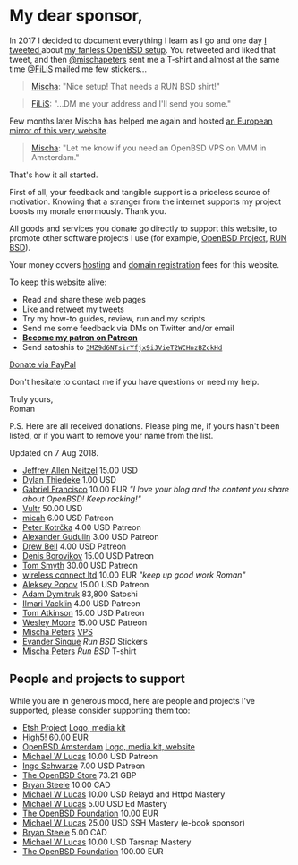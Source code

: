 # My dear sponsor,

In 2017 I decided to document everything I learn as I go and one day [I
tweeted
](https://twitter.com/romanzolotarev/status/909807483149066248)
about [my fanless OpenBSD setup](/setup.html). You retweeted and liked
that tweet, and then
[@mischapeters](https://twitter.com/mischapeters) sent me a
T-shirt and almost at the same time
[@FiLiS](https://twitter.com/FiLiS) mailed me few stickers...

> [Mischa](https://twitter.com/mischapeters/status/910019073223872512 "19 Sep 2017"):
"Nice setup! That needs a RUN BSD shirt!"

> [FiLiS](https://twitter.com/FiLiS/status/925425396941770755 "31 Oct 2017"):
"...DM me your address and I'll send you some."

Few months later Mischa has helped me again and hosted [an European
mirror of this very website](https://hi.romanzolotarev.com/).

> [Mischa](https://twitter.com/mischapeters/status/984827416215457794 "13 Apr 2018"):
"Let me know if you need an OpenBSD VPS on VMM in Amsterdam."

That's how it all started.

First of all, your feedback and tangible support is a priceless source
of motivation. Knowing that a stranger from the internet supports my
project boosts my morale enormously. Thank you.

All goods and services you donate go directly to support this website,
to promote other software projects I use (for example, [OpenBSD
Project](https://www.openbsdfoundation.org/donations.html), [RUN
BSD](/runbsd.html)).

Your money covers [hosting](/vultr.html) and [domain
registration](https://iwantmyname.com/) fees for this website.

To keep this website alive:

- Read and share these web pages
- Like and retweet my tweets
- Try my how-to guides, review, run and my scripts
- Send me some feedback via DMs on Twitter and/or email
- **[Become my patron on Patreon](/patreon.html)**
- Send satoshis to [`3MZ9d6NTsirYfjx9iJVieT2WCHnzBZckHd`](bitcoin://3MZ9d6NTsirYfjx9iJVieT2WCHnzBZckHd)

<a class="button" href="/paypal.html">Donate via PayPal</a>

Don't hesitate to contact me if you have questions or need my help.

Truly yours,<br>
Roman

P.S. Here are all received donations. Please ping me, if yours hasn't
been listed, or if you want to remove your name from the list.

Updated on 7 Aug 2018.

- [Jeffrey Allen Neitzel](https://jan.etsh.io/ "24 Jul 2018") 15.00 USD
- [Dylan Thiedeke](https://www.patreon.com/user/creators?u=2300411 "24 Jun 2018") 1.00 USD
- [Gabriel Francisco](https://twitter.com/fgbreel "8 Jun 2018") 10.00 EUR _"I love your blog and the content you share about OpenBSD! Keep rocking!"_
- [Vultr](https://www.vultr.com/?ref=7035749 "8 Jun 2018") 50.00 USD
- [micah](https://www.patreon.com/user/creators?u=4721204 "28 May 2018") 6.00 USD Patreon
- [Peter Kotr&#x10D;ka](https://www.patreon.com/pkotrcka/creators "Since 16 May 2018") 4.00 USD Patreon
- [Alexander Gudulin](https://www.patreon.com/agudulin/creators "Since 14 May 2018") 3.00 USD Patreon
- [Drew Bell](https://www.patreon.com/droob/creators "Since 29 Apr 2018") 4.00 USD Patreon
- [Denis Borovikov](https://www.patreon.com/user/creators?u=10926064 "Since 25 Apr 2018") 15.00 USD Patreon
- [Tom Smyth](https://www.patreon.com/user/creators?u=10913897 "Since 24 Apr 2018") 30.00 USD Patreon
- [wireless connect ltd](http://wirelessconnect.eu "24 Apr 2018") 10.00 EUR _"keep up good work Roman"_
- [Aleksey Popov](https://www.patreon.com/user?u=10910753 "Since 24 Apr 2018") 15.00 USD Patreon
- [Adam Dymitruk](https://twitter.com/adymitruk "24 Apr 2018") 83,800 Satoshi
- [Ilmari Vacklin](https://www.patreon.com/user?u=2288738 "Since 23 Apr 2018") 4.00 USD Patreon
- [Tom Atkinson](https://www.patreon.com/user?u=10778845 "Since 16 Apr 2018") 15.00 USD Patreon
- [Wesley Moore](https://www.patreon.com/wezm "15 Apr 2018") 15.00 USD Patreon
- [Mischa Peters](https://twitter.com/mischapeters "13 Apr 2018") [VPS](https://openbsd.amsterdam)
- [Evander Sinque](https://twitter.com/FiLiS "31 Oct 2017") _Run BSD_ Stickers
- [Mischa Peters](https://twitter.com/mischapeters "19 Sep 2017") _Run BSD_ T-shirt

## People and projects to support

While you are in generous mood, here are people and projects I've
supported, please consider supporting them too:

- [Etsh Project](https://etsh.io/ "23 Jul 2018") [Logo, media kit](/etsh.io/)
- [High5!](https://high5.nl/ "Since 20 Jun 2018") 60.00 EUR
- [OpenBSD Amsterdam](https://openbsd.amsterdam/ "Since 10 Jun 2018") [Logo, media kit, website](/openbsd.amsterdam/)
- [Michael W Lucas](https://www.patreon.com/mwlucas "Since 1 Jul 2018") 10.00 USD Patreon
- [Ingo Schwarze](https://www.patreon.com/IngoSchwarze "Since 1 Jun 2018") 7.00 USD Patreon
- [The OpenBSD Store](https://www.openbsdstore.com/ "6 May 2018 41389") 73.21 GBP
- [Bryan Steele](https://brynet.biz.tm/ "16 Apr 2018 5M5560322U154440G") 10.00 CAD
- [Michael W Lucas](https://www.michaelwlucas.com/tools/relayd "1 Apr 2018") 10.00 USD Relayd and Httpd Mastery
- [Michael W Lucas](https://www.michaelwlucas.com/tools/ed "1 Apr 2018") 5.00 USD Ed Mastery
- [The OpenBSD Foundation](https://www.openbsdfoundation.org/donations.html "15 Dec 2017 91920137MK9975307") 10.00 EUR
- [Michael W Lucas](https://www.michaelwlucas.com/tools/ssh "2 Nov 2017") 25.00 USD SSH Mastery (e-book sponsor)
- [Bryan Steele](https://brynet.biz.tm/ "6 Oct 2017 0AB18292BG563772H") 5.00 CAD
- [Michael W Lucas](https://www.michaelwlucas.com/tools/tarsnap "14 Sep 2017") 10.00 USD Tarsnap Mastery
- [The OpenBSD Foundation](https://www.openbsdfoundation.org/donations.html "25 Aug 2017 7BF04702TU178773D") 100.00 EUR
